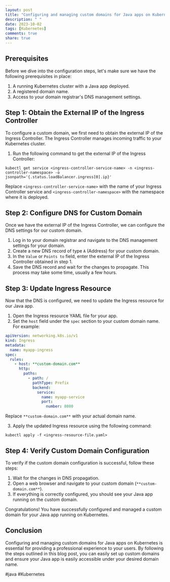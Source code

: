 ```yaml
---
layout: post
title: "Configuring and managing custom domains for Java apps on Kubernetes"
description: " "
date: 2023-10-02
tags: [Kubernetes]
comments: true
share: true
---
```


## Prerequisites

Before we dive into the configuration steps, let's make sure we have the following prerequisites in place:

1. A running Kubernetes cluster with a Java app deployed.
2. A registered domain name.
3. Access to your domain registrar's DNS management settings.

## Step 1: Obtain the External IP of the Ingress Controller

To configure a custom domain, we first need to obtain the external IP of the Ingress Controller. The Ingress Controller manages incoming traffic to your Kubernetes cluster.

1. Run the following command to get the external IP of the Ingress Controller:

```shell
kubectl get service <ingress-controller-service-name> -n <ingress-controller-namespace> -o jsonpath='{.status.loadBalancer.ingress[0].ip}'
```

Replace `<ingress-controller-service-name>` with the name of your Ingress Controller service and `<ingress-controller-namespace>` with the namespace where it is deployed.

## Step 2: Configure DNS for Custom Domain

Once we have the external IP of the Ingress Controller, we can configure the DNS settings for our custom domain.

1. Log in to your domain registrar and navigate to the DNS management settings for your domain.
2. Create a new DNS record of type `A` (Address) for your custom domain.
3. In the `Value` or `Points to` field, enter the external IP of the Ingress Controller obtained in step 1.
4. Save the DNS record and wait for the changes to propagate. This process may take some time, usually a few hours.

## Step 3: Update Ingress Resource

Now that the DNS is configured, we need to update the Ingress resource for our Java app.

1. Open the Ingress resource YAML file for your app.
2. Set the `host` field under the `spec` section to your custom domain name. For example:

```yaml
apiVersion: networking.k8s.io/v1
kind: Ingress
metadata:
  name: myapp-ingress
spec:
  rules:
    - host: **custom-domain.com**
      http:
        paths:
          - path: /
            pathType: Prefix
            backend:
              service:
                name: myapp-service
                port:
                  number: 8080
```

Replace `**custom-domain.com**` with your actual domain name.

3. Apply the updated Ingress resource using the following command:

```shell
kubectl apply -f <ingress-resource-file.yaml>
```

## Step 4: Verify Custom Domain Configuration

To verify if the custom domain configuration is successful, follow these steps:

1. Wait for the changes in DNS propagation.
2. Open a web browser and navigate to your custom domain (`**custom-domain.com**`).
3. If everything is correctly configured, you should see your Java app running on the custom domain.

Congratulations! You have successfully configured and managed a custom domain for your Java app running on Kubernetes.

## Conclusion

Configuring and managing custom domains for Java apps on Kubernetes is essential for providing a professional experience to your users. By following the steps outlined in this blog post, you can easily set up custom domains and ensure your Java app is easily accessible under your desired domain name.

#java #Kubernetes